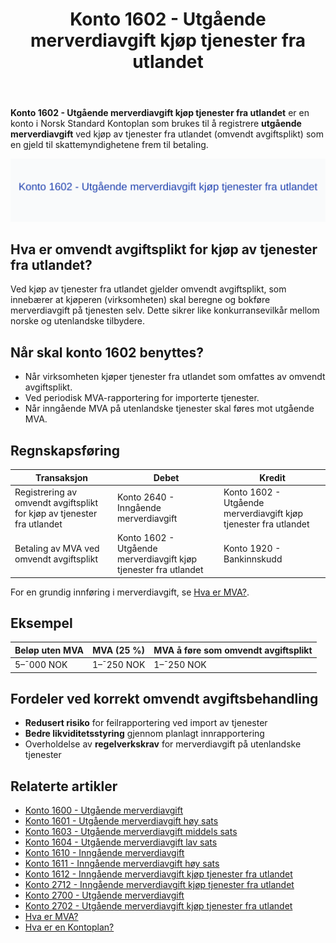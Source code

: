﻿---
title: "Konto 1602 - Utgående merverdiavgift kjøp tjenester fra utlandet"
seoTitle: "Konto 1602 | Utgående MVA kjøp tjenester fra utlandet | Kontoplan"
description: "Konto 1602 brukes til å registrere utgående merverdiavgift ved kjøp av tjenester fra utlandet (omvendt avgiftsplikt). Få oversikt over regler, bokføring, satser og eksempler."
summary: "Konto 1602 forklarer utgående MVA ved kjøp av tjenester fra utlandet og hvordan dette bokføres og avregnes."
---

**Konto 1602 - Utgående merverdiavgift kjøp tjenester fra utlandet** er en konto i Norsk Standard Kontoplan som brukes til å registrere **utgående merverdiavgift** ved kjøp av tjenester fra utlandet (omvendt avgiftsplikt) som en gjeld til skattemyndighetene frem til betaling.

![Illustrasjon av konto 1602 Utgående merverdiavgift kjøp tjenester fra utlandet](1602-utgaende-merverdiavgift-kjop-tjen-fra-utlandet-image.svg)

## Hva er omvendt avgiftsplikt for kjøp av tjenester fra utlandet?

Ved kjøp av tjenester fra utlandet gjelder omvendt avgiftsplikt, som innebærer at kjøperen (virksomheten) skal beregne og bokføre merverdiavgift på tjenesten selv. Dette sikrer like konkurransevilkår mellom norske og utenlandske tilbydere.

## Når skal konto 1602 benyttes?

* Når virksomheten kjøper tjenester fra utlandet som omfattes av omvendt avgiftsplikt.
* Ved periodisk MVA-rapportering for importerte tjenester.
* Når inngående MVA på utenlandske tjenester skal føres mot utgående MVA.

## Regnskapsføring

| Transaksjon                                                        | Debet                                                        | Kredit                                                     |
|--------------------------------------------------------------------|--------------------------------------------------------------|------------------------------------------------------------|
| Registrering av omvendt avgiftsplikt for kjøp av tjenester fra utlandet | Konto 2640 - Inngående merverdiavgift                       | Konto 1602 - Utgående merverdiavgift kjøp tjenester fra utlandet |
| Betaling av MVA ved omvendt avgiftsplikt                            | Konto 1602 - Utgående merverdiavgift kjøp tjenester fra utlandet | Konto 1920 - Bankinnskudd                                   |

For en grundig innføring i merverdiavgift, se [Hva er MVA?](/blogs/regnskap/hva-er-moms-mva "Hva er MVA? MVA-regnskapsføring og merverdiavgift").

## Eksempel

| Beløp uten MVA  | MVA (25 %) | MVA å føre som omvendt avgiftsplikt |
|-----------------|------------|-------------------------------------|
| 5–¯000 NOK       | 1–¯250 NOK  | 1–¯250 NOK                           |

## Fordeler ved korrekt omvendt avgiftsbehandling

* **Redusert risiko** for feilrapportering ved import av tjenester
* **Bedre likviditetsstyring** gjennom planlagt innrapportering
* Overholdelse av **regelverkskrav** for merverdiavgift på utenlandske tjenester

## Relaterte artikler

* [Konto 1600 - Utgående merverdiavgift](/blogs/kontoplan/1600-utgaende-merverdiavgift "Konto 1600 - Utgående merverdiavgift")
* [Konto 1601 - Utgående merverdiavgift høy sats](/blogs/kontoplan/1601-utgaende-merverdiavgift-hoy-sats "Konto 1601 - Utgående merverdiavgift høy sats")
* [Konto 1603 - Utgående merverdiavgift middels sats](/blogs/kontoplan/1603-utgaende-merverdiavgift-middels-sats "Konto 1603 - Utgående merverdiavgift middels sats")
* [Konto 1604 - Utgående merverdiavgift lav sats](/blogs/kontoplan/1604-utgaende-merverdiavgift-lav-sats "Konto 1604 - Utgående merverdiavgift lav sats")
* [Konto 1610 - Inngående merverdiavgift](/blogs/kontoplan/1610-inngaaende-merverdiavgift "Konto 1610 - Inngående merverdiavgift")
* [Konto 1611 - Inngående merverdiavgift høy sats](/blogs/kontoplan/1611-inngaaende-merverdiavgift-hoy-sats "Konto 1611 - Inngående merverdiavgift høy sats")
* [Konto 1612 - Inngående merverdiavgift kjøp tjenester fra utlandet](/blogs/kontoplan/1612-inngaaende-merverdiavgift-kjop-tjen-fra-utlandet "Konto 1612 - Inngående merverdiavgift kjøp tjenester fra utlandet")
* [Konto 2712 - Inngående merverdiavgift kjøp tjenester fra utlandet](/blogs/kontoplan/2712-inngaaende-merverdiavgift-kjop-tjen-fra-utlandet "Konto 2712 - Inngående merverdiavgift kjøp tjenester fra utlandet")
* [Konto 2700 - Utgående merverdiavgift](/blogs/kontoplan/2700-utgaende-merverdiavgift "Konto 2700 - Utgående merverdiavgift")
* [Konto 2702 - Utgående merverdiavgift kjøp tjenester fra utlandet](/blogs/kontoplan/2702-utgaende-merverdiavgift-kjop-tjen-fra-utlandet "Konto 2702 - Utgående merverdiavgift kjøp tjenester fra utlandet")
* [Hva er MVA?](/blogs/regnskap/hva-er-moms-mva "Hva er MVA? MVA-regnskapsføring og merverdiavgift")
* [Hva er en Kontoplan?](/blogs/regnskap/hva-er-kontoplan "Hva er en Kontoplan? Komplett Guide til Kontoplaner i Norsk Regnskap")






